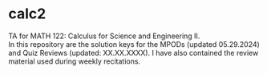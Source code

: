 # calc2
TA for MATH 122: Calculus for Science and Engineering II.<br>
In this repository are the solution keys for the MPODs (updated 05.29.2024) and Quiz Reviews (updated: XX.XX.XXXX). I have also contained the review material used during weekly recitations.
